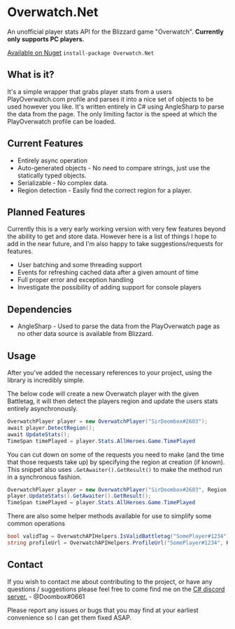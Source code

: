 # Overwatch.Net

An unofficial player stats API for the Blizzard game "Overwatch". **Currently only supports PC players.**

[Available on Nuget](https://www.nuget.org/packages/Overwatch.Net "Overwatch.Net on Nuget")
`install-package Overwatch.Net`

## What is it?

It's a simple wrapper that grabs player stats from a users PlayOverwatch.com profile and parses it into a nice set of objects to be used however you like. It's written entirely in C# using AngleSharp to parse the data from the page. The only limiting factor is the speed at which the PlayOverwatch profile can be loaded.

## Current Features
* Entirely async operation
* Auto-generated objects - No need to compare strings, just use the statically typed objects.
* Serializable - No complex data.
* Region detection - Easily find the correct region for a player.

## Planned Features
Currently this is a very early working version with very few features beyond the ability to get and store data. However here is a list of things I hope to add in the near future, and I'm also happy to take suggestions/requests for features.
* User batching and some threading support
* Events for refreshing cached data after a given amount of time
* Full proper error and exception handling
* Investigate the possibility of adding support for console players

## Dependencies

* AngleSharp - Used to parse the data from the PlayOverwatch page as no other data source is available from Blizzard.

## Usage

After you've added the necessary references to your project, using the library is incredibly simple.

The below code will create a new Overwatch player with the given Battletag, it will then detect the players region and update the users stats entirely asynchronously.
```csharp
OverwatchPlayer player = new OverwatchPlayer("SirDoombox#2603");
await player.DetectRegion();
await UpdateStats();
TimeSpan timePlayed = player.Stats.AllHeroes.Game.TimePlayed
```
You can cut down on some of the requests you need to make (and the time that those requests take up) by specifying the region at creation (if known). This snippet also uses `.GetAwaiter().GetResult()` to make the method run in a synchronous fashion.
```csharp
OverwatchPlayer player = new OverwatchPlayer("SirDoombox#2603", Region.eu);
player.UpdateStats().GetAwaiter().GetResult();
TimeSpan timePlayed = player.Stats.AllHeroes.Game.TimePlayed
````
There are also some helper methods available for use to simplify some common operations
```csharp
bool validTag = OverwatchAPIHelpers.IsValidBattletag("SomePlayer#1234"); // Returns true.
string profileUrl = OverwatchAPIHelpers.ProfileUrl("SomePlayer#1234", Region.eu); // Returns a PlayOverwatch profile URL.
```

## Contact
If you wish to contact me about contributing to the project, or have any questions / suggestions please feel free to come find me on the [C# discord server.](https://discord.gg/0np62rq4o8GnQO9l "C# Discord") - @Doombox#0661

Please report any issues or bugs that you may find at your earliest convenience so I can get them fixed ASAP.

